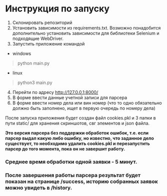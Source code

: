 # Инструкция по запуску 

1. Склонировать репозиторий
2. Установить зависимости из requirements.txt. Возможно понадобится дополнительно установить зависимости для библиотеки Selenium и подходящие WebDriver. 
3. Запустить приложение командой

* windows
> python main.py

* linux
> python3 main.py

4. Перейти по адресу http://127.0.0.1:8000/
5. В форме ввести данные учетной записи для парсера
6. В форме ввести номер дела или вин номер (что то одно обязательно должно быть заполнено, ищет в первую очередь по номеру дела)

После запуска приложения будет создан файл cookies.pkl и 3 папки в пути static/ для хранения скриншотов, свг элементов и json файла. 

**Это версия парсера без поддержки обработок ошибок, т.е. если парсер выдал какую либо ошибку, но известно, что заданное дело существует, то необходимо удалить cookies.pkl и перезапустить парсер до того момента, пока он не завершит работу.**

### Среднее время обработки одной заявки - 5 минут. 

### После завершения работы парсера результат будет показан на странице /success, историю собранных заявок можно увидеть в /history.

